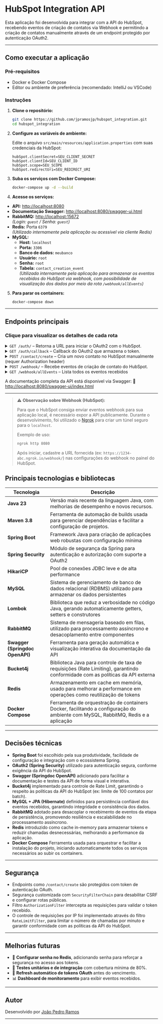 # HubSpot Integration API

Esta aplicação foi desenvolvida para integrar com a API do HubSpot, recebendo eventos de criação de contatos via Webhook e permitindo a criação de contatos manualmente através de um endpoint protegido por autenticação OAuth2.

---

## Como executar a aplicação

### Pré-requisitos

- Docker e Docker Compose
- Editor ou ambiente de preferência (recomendado: IntelliJ ou VSCode)

### Instruções

1. **Clone o repositório:**
   ```bash
   git clone https://github.com/jpramosjp/hubspot_integration.git
   cd hubspot_integration
   ```

2. **Configure as variáveis de ambiente:**

   Edite o arquivo `src/main/resources/application.properties` com suas credenciais da HubSpot:

   ```properties
   hubSpot.clientSecret=SEU_CLIENT_SECRET
   hubSpot.clientId=SEU_CLIENT_ID
   hubSpot.scope=SEU_SCOPE
   hubSpot.redirectUri=SEU_REDIRECT_URI
   ```

3. **Suba os serviços com Docker Compose:**
   ```bash
   docker-compose up -d --build
   ```

4. **Acesse os serviços:**

- **API:** [http://localhost:8080](http://localhost:8080)
- **Documentação Swagger:** [http://localhost:8080/swagger-ui.html](http://localhost:8080/swagger-ui.html)
- **RabbitMQ:** [http://localhost:15672](http://localhost:15672)  
  *(Login: `guest` / Senha: `guest`)*
- **Redis:** Porta `6379`  
  *(Utilizado internamente pela aplicação ou acessível via cliente Redis)*
- **MySQL:**
   - **Host:** `localhost`  
   - **Porta:** `3306`  
   - **Banco de dados:** `meubanco`  
   - **Usuário:** `root`  
   - **Senha:** `root`  
   - **Tabela:** `contact_creation_event`  
      *(Utilizada internamente pela aplicação para armazenar os eventos recebidos do HubSpot via webhook, com possibilidade de visualização dos dados por meio da rota `/webhook/allEvents`)*

   

5. **Para parar os containers:**
   ```bash
   docker-compose down
   ```
---

## Endpoints principais

### Clique para visualizar os detalhes de cada rota
<details>
  <summary><code>GET /auth/</code> – Retorna a URL para iniciar o OAuth2 com o HubSpot.</summary>

  **Descrição:**  
   Esse endpoint gera a URL de autenticação para iniciar o processo de conexão com o HubSpot via OAuth2.

  **Funcionamento:**  
   Quando acionado, ele constrói dinamicamente a URL de autorização utilizando as variáveis definidas no arquivo de propriedades, como `client_id`, `redirect_uri` e `scopes`, retornando a URL completa para o usuário iniciar o fluxo de autenticação.

</details>
<details>
  <summary><code>GET /auth/callback</code> – Callback do OAuth2 que armazena o token.</summary>

  **Descrição:**  
   Esse endpoint é o callback chamado após a autenticação do usuário via URL gerada na rota `/auth/`.

  **Funcionamento:**  
   Quando acionado, ele envia uma requisição para a API do HubSpot utilizando o `code` recebido como parâmetro, a fim de obter o token de acesso.  
   Em seguida, o token é armazenado no Redis para uso posterior na validação da rota protegida `/contact/create`.  
   Por fim, o token também é retornado ao usuário para que possa ser utilizado em chamadas autenticadas.

</details>

<details>
  <summary><code>POST /contact/create</code> – Cria um novo contato no HubSpot manualmente (requer Authorization header)</summary>

  **Descrição:**  
   Esse endpoint permite a criação manual de um contato no HubSpot por meio de uma requisição autenticada.

  **Funcionamento:**  
   Ao ser acionado, a requisição passa por um filtro que valida o token enviado no header `Authorization`, verificando se ele é válido e se ainda não expirou.  
   Em caso de validação bem-sucedida, os dados do contato são enviados para a API do HubSpot para efetuar a criação.  
   Esta rota possui um **rate limit de 100 requisições por minuto**, seguindo as limitações impostas pela própria API do HubSpot.

 **Exemplo de corpo da requisição:**
   ``` json 
   {
      "properties": {
         "email": "example@hubspot.com",
         "firstname": "Jane",
         "lastname": "Doe",
         "phone": "(555) 555-5555",
         "company": "HubSpot",
         "website": "hubspot.com"
      }
   }
```
</details>


<details>
  <summary><code>POST /webhook/</code> – Recebe eventos de criação de contato do HubSpot.</summary>

  **Descrição:**  
   Esse endpoint é chamado pelo HubSpot quando um novo contato é criado.

  **Funcionamento:**  
   Após ser acionada, essa rota envia os dados para a fila `contact.queue`, garantindo que o processamento ocorra de forma assíncrona e sem impactar a resposta ao usuário.  
   A fila `contact.queue` realiza até **3 tentativas** de salvar as informações recebidas do HubSpot na tabela `contact_creation_event`, garantindo a persistência dos dados no banco mesmo em caso de falhas temporárias.

</details>

<details>
  <summary><code>GET /webhook/allEvents</code> – Lista todos os eventos recebidos</summary>

  **Descrição:**  
   Esse endpoint retorna todos os eventos armazenados que foram capturados via webhook de criação de contato.

  **Funcionamento:**  
   Ao ser acionado, essa rota realiza uma consulta na tabela `contact_creation_event`, responsável por armazenar os dados recebidos do HubSpot.  
   Os eventos são então retornados ao usuário, permitindo auditoria, visualização ou processamento adicional.

</details>



A documentação completa da API está disponível via Swagger:
📄 [http://localhost:8080/swagger-ui/index.html](http://localhost:8080/swagger-ui/index.html)

---

> ⚠️ **Observação sobre Webhook (HubSpot):**
>
> Para que o HubSpot consiga enviar eventos webhook para sua aplicação local, é necessário expor a API publicamente. Durante o desenvolvimento, foi utilizado o [Ngrok](https://ngrok.com/) para criar um túnel seguro para o `localhost`.
>
> Exemplo de uso:
> ```bash
> ngrok http 8080
> ```
> Após iniciar, cadastre a URL fornecida (ex: `https://1234-abc.ngrok.io/webhook/`) nas configurações do webhook no painel do HubSpot.

## Principais tecnologias e bibliotecas

| Tecnologia                     | Descrição                                                                                          |
|-------------------------------|----------------------------------------------------------------------------------------------------|
| **Java 23**      | Versão mais recente da linguagem Java, com melhorias de desempenho e novos recursos. |
| **Maven 3.8**     | Ferramenta de automação de builds usada para gerenciar dependências e facilitar a configuração de projetos. |
| **Spring Boot**               | Framework Java para criação de aplicações web robustas com configuração mínima                     |
| **Spring Security**           | Módulo de segurança da Spring para autenticação e autorização com suporte a OAuth2                |
| **HikariCP**                  | Pool de conexões JDBC leve e de alta performance                                                   |
| **MySQL**                     | Sistema de gerenciamento de banco de dados relacional (RDBMS) utilizado para armazenar os dados persistentes |
| **Lombok**                    | Biblioteca que reduz a verbosidade no código Java, gerando automaticamente getters, setters e construtores |
| **RabbitMQ**                  | Sistema de mensageria baseado em filas, utilizado para processamento assíncrono e desacoplamento entre componentes |
| **Swagger (Springdoc OpenAPI)** | Ferramenta para geração automática e visualização interativa da documentação da API               |
| **Bucket4j**                  | Biblioteca Java para controle de taxa de requisições (Rate Limiting), garantindo conformidade com as políticas da API externa |
| **Redis**                     | Armazenamento em cache em memória, usado para melhorar a performance em operações como reutilização de tokens |
| **Docker Compose**            | Ferramenta de orquestração de containers Docker, facilitando a configuração do ambiente com MySQL, RabbitMQ, Redis e a aplicação |


---

## Decisões técnicas

- **Spring Boot** foi escolhido pela sua produtividade, facilidade de configuração e integração com o ecossistema Spring.
- **OAuth2 (Spring Security)** utilizado para autenticação segura, conforme exigência da API do HubSpot.
- **Swagger (Springdoc OpenAPI)** adicionado para facilitar a documentação e testes da API de forma visual e interativa.
- **Bucket4j** implementado para controle de Rate Limit, garantindo o respeito às políticas da API do HubSpot (ex: limite de 100 contatos por batch).
- **MySQL + JPA (Hibernate)** definidos para persistência confiável dos eventos recebidos, garantindo integridade e consistência dos dados.
- **RabbitMQ** adotado para desacoplar o recebimento de eventos da etapa de persistência, promovendo resiliência e escalabilidade no processamento assíncrono.
- **Redis** introduzido como cache in-memory para armazenar tokens e reduzir chamadas desnecessárias, melhorando a performance da aplicação.
- **Docker Compose** Ferramenta usada para orquestrar e facilitar a instalação do projeto, iniciando automaticamente todos os serviços necessários ao subir os containers.


---

## Segurança

- Endpoints como `/contact/create` são protegidos com token de autenticação OAuth.
- Segurança customizada com `SecurityFilterChain` para desabilitar CSRF e configurar rotas públicas.
- Filtro `AuthorizationFilter` intercepta as requisições para validar o token recebido.
- O controle de requisições por IP foi implementado através do filtro `RateLimitFilter`, para limitar o número de chamadas por minuto e garantir conformidade com as políticas da API do HubSpot.

---

## Melhorias futuras
- 🔐 **Configurar senha no Redis**, adicionando senha para reforçar a segurança no acesso aos tokens.
- 🧪 **Testes unitários e de integração** com cobertura mínima de 80%.
- 🔄 **Refresh automático de tokens OAuth** antes do vencimento.
- 📊 **Dashboard de monitoramento** para exibir eventos recebidos.
---

## Autor

Desenvolvido por [João Pedro Ramos](https://github.com/jpramosjp)

---

